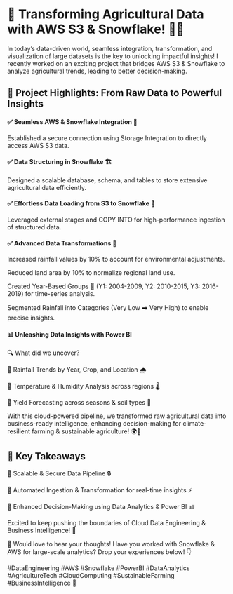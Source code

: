 # 🚀 Transforming Agricultural Data with AWS S3 & Snowflake! 🌾💡
In today’s data-driven world, seamless integration, transformation, and visualization of large datasets is the key to unlocking impactful insights! I recently worked on an exciting project that bridges AWS S3 & Snowflake to analyze agricultural trends, leading to better decision-making.

## 🔹 Project Highlights: From Raw Data to Powerful Insights

#### ✅ Seamless AWS & Snowflake Integration 🔗

Established a secure connection using Storage Integration to directly access AWS S3 data.

#### ✅ Data Structuring in Snowflake 🏗️

Designed a scalable database, schema, and tables to store extensive agricultural data efficiently.

#### ✅ Effortless Data Loading from S3 to Snowflake 🚛

Leveraged external stages and COPY INTO for high-performance ingestion of structured data.

#### ✅ Advanced Data Transformations 🔄

Increased rainfall values by 10% to account for environmental adjustments.

Reduced land area by 10% to normalize regional land use.

Created Year-Based Groups 📅 (Y1: 2004-2009, Y2: 2010-2015, Y3: 2016-2019) for time-series analysis.

Segmented Rainfall into Categories (Very Low ➡️ Very High) to enable precise insights.

#### 📊 Unleashing Data Insights with Power BI
🔍 What did we uncover?

📌 Rainfall Trends by Year, Crop, and Location 🌧️

📌 Temperature & Humidity Analysis across regions 🌡️

📌 Yield Forecasting across seasons & soil types 🌱

With this cloud-powered pipeline, we transformed raw agricultural data into business-ready intelligence, enhancing decision-making for climate-resilient farming & sustainable agriculture! 🌍🌾

## 🚀 Key Takeaways
🔹 Scalable & Secure Data Pipeline 🔒

🔹 Automated Ingestion & Transformation for real-time insights ⚡

🔹 Enhanced Decision-Making using Data Analytics & Power BI 📊

Excited to keep pushing the boundaries of Cloud Data Engineering & Business Intelligence! 🚀

💬 Would love to hear your thoughts! Have you worked with Snowflake & AWS for large-scale analytics? Drop your experiences below! 👇

#DataEngineering #AWS #Snowflake #PowerBI #DataAnalytics #AgricultureTech #CloudComputing #SustainableFarming #BusinessIntelligence 🚀
